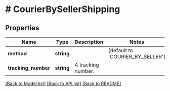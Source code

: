 # # CourierBySellerShipping

## Properties

Name | Type | Description | Notes
------------ | ------------- | ------------- | -------------
**method** | **string** |  | [default to 'COURIER_BY_SELLER']
**tracking_number** | **string** | A tracking number. |

[[Back to Model list]](../../README.md#models) [[Back to API list]](../../README.md#endpoints) [[Back to README]](../../README.md)
